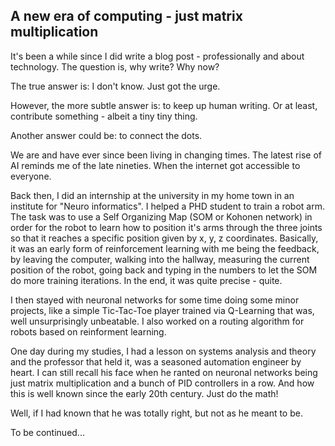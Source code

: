 ## A new era of computing - just matrix multiplication

It's been a while since I did write a blog post - professionally and about technology. The question is, why write? Why now?

The true answer is: I don't know. Just got the urge.

However, the more subtle answer is: to keep up human writing. Or at least, contribute something - albeit a tiny tiny thing.

Another answer could be: to connect the dots.

We are and have ever since been living in changing times. The latest rise of AI reminds me of the late nineties. When the internet got accessible to everyone.

Back then, I did an internship at the university in my home town in an institute for "Neuro informatics". I helped a PHD student to train a robot arm. The task was to use a Self Organizing Map (SOM or Kohonen network) in order for the robot to learn how to position it's arms through the three joints so that it reaches a specific position given by x, y, z coordinates. Basically, it was an early form of reinforcement learning with me being the feedback, by leaving the computer, walking into the hallway, measuring the current position of the robot, going back and typing in the numbers to let the SOM do more training iterations. In the end, it was quite precise - quite.

I then stayed with neuronal networks for some time doing some minor projects, like a simple Tic-Tac-Toe player trained via Q-Learning that was, well unsurprisingly unbeatable. I also worked on a routing algorithm for robots based on reinforment learning.

One day during my studies, I had a lesson on systems analysis and theory and the professor that held it, was a seasoned automation engineer by heart. I can still recall his face when he ranted on neuronal networks being just matrix multiplication and a bunch of PID controllers in a row. And how this is well known since the early 20th century. Just do the math!

Well, if I had known that he was totally right, but not as he meant to be.

To be continued...
